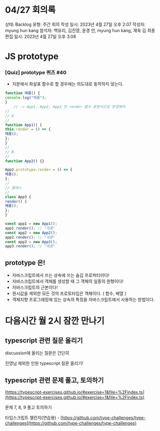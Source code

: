 # 04/27 회의록

상태: Backlog
유형: 주간 회의
작성 일시: 2023년 4월 27일 오후 2:07
작성자: myung hun kang
참석자: 백유리, 김진영, 윤경 안, myung hun kang, 재욱 김
최종 편집 일시: 2023년 4월 27일 오후 3:08

# JS prototype

### **[Quiz] prototype 퀴즈 #40**

- 지문에서 화살표 함수로 할 경우에는 의도대로 동작하지 않는다.

```jsx
function 메롱() {
console.log("메롱");
}
	// -> App1, App2, App3 안 render 함수 표현식으로 변경해야
//
// A.
//
function App1() {
this.render = () => {
메롱();
};
}
//
// B.
//
function App2() {}

App2.prototype.render = () => {
메롱();
};
//
// 클래스
//
class App3 {
render() {
메롱();
};
}

const app1 = new App1();
app1.render(); // "메롱"
const app2 = new App2();
app2.render(); // "메롱"
const app3 = new App3();
app3.render(); // "메롱"
```

## prototype 은!

- 자바스크립트에서 쓰는 상속에 쓰는 숨김 프로퍼티이다!
- 자바스크립트에서 객체를 생성할 때 그 객체의 일종의 원형이다!
- 자바스크립트의 근본이다!
- 원시값을 제외한 모든 것의 프로토타입은 객체이다. ( 함수, 배열 )
- 객체지향 프로그래밍에 있는 상속의 특징을 자바스크립트에서 사용하는 방법이다.

# 다음시간 월 2시 잠깐 만나기

## typescript 관련 질문 올리기

discussion에 올리는 질문은 간단히 

진영님 제외한 인원 typescript 질문 올리기!

## typescript 관련 문제 풀고, 토의하기

[https://typescript-exercises.github.io/#exercise=1&file=%2Findex.ts](https://typescript-exercises.github.io/#exercise=1&file=%2Findex.ts)

문제 7, 8, 9 풀고 토의하기 

타입스크립트 챌린지(연습용) - [https://github.com/type-challenges/type-challenges](https://github.com/type-challenges/type-challenges)